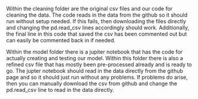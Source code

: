 Within the cleaning folder are the original csv files and our code for cleaning the data. The code reads in the data from the github so it should run without setup needed. If this fails, then downloading the files directly and changing the pd.read_csv lines accordingly should work. Additionally, the final line in this code that saved the csv has been commented out but can easily be commented back in if needed.

Within the model folder there is a jupiter notebook that has the code for actually creating and testing our model. Within this folder there is also a refined csv file that has mostly been pre-processed already and is ready to go. The jupter notebook should read in the data directly from the github page and so it should just run without any problems. If problems do arise, then you can manually download the csv from github and change the pd.read_csv line to read in the data directly.

